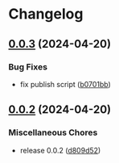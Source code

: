# Changelog

## [0.0.3](https://github.com/browser-actions/actions-swing/compare/v0.0.2...v0.0.3) (2024-04-20)


### Bug Fixes

* fix publish script ([b0701bb](https://github.com/browser-actions/actions-swing/commit/b0701bb3cc77aab18ebf5c5e919a926955988999))

## [0.0.2](https://github.com/browser-actions/actions-swing/compare/v0.0.1...v0.0.2) (2024-04-20)


### Miscellaneous Chores

* release 0.0.2 ([d809d52](https://github.com/browser-actions/actions-swing/commit/d809d52fc079cf649fe26e16f9ee40dcb6a3c5af))
